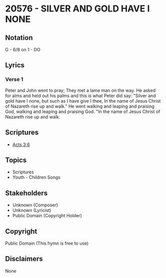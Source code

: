 # 20576 - SILVER AND GOLD HAVE I NONE

## Notation

G - 6/8 on 1 - DO

## Lyrics

### Verse 1

Peter and John went to pray; They met a lame man on the way. He asked for alms and held out his palms and this is what Peter did say:  "Silver and gold have I none, but such as I have give I thee, In the name of Jesus Christ of Nazareth rise up and walk." He went walking and leaping and praising God, walking and leaping and praising God. "In the name of Jesus Christ of Nazareth rise up and walk.


## Scriptures

- [Acts 3:6](https://www.biblegateway.com/passage/?search=Acts%203%3A6)

## Topics

- Scriptures
- Youth - Children Songs

## Stakeholders

- Unknown (Composer)
- Unknown (Lyricist)
- Public Domain (Copyright Holder)

## Copyright

Public Domain
(This hymn is free to use)

## Disclaimers

None

